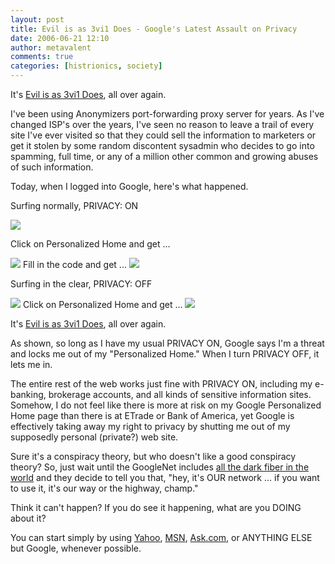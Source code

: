 ```yaml
---
layout: post
title: Evil is as 3vi1 Does - Google's Latest Assault on Privacy
date: 2006-06-21 12:10
author: metavalent
comments: true
categories: [histrionics, society]
---
```

It's <a href="https://metavalent.info/tchotchkes/3vil.is.as.3vil.does.html">Evil is as 3vi1 Does</a>, all over again.

I've been using Anonymizers port-forwarding proxy server for years.  As I've changed ISP's over the years, I've seen no reason to leave a trail of every site I've ever visited so that they could sell the information to marketers or get it stolen by some random discontent sysadmin who decides to go into spamming, full time, or any of a million other common and growing abuses of such information.

Today, when I logged into Google, here's what happened.

Surfing normally, PRIVACY: ON

<img src="https://metavalent.info/images/google.anti-privacy.00.jpg" />

Click on Personalized Home and get ...

<img src="https://metavalent.info/images/google.anti-privacy.01.jpg" />
Fill in the code and get ...

<img src="https://metavalent.info/images/google.anti-privacy.02.jpg" />

Surfing in the clear, PRIVACY: OFF

<img src="https://metavalent.info/images/google.anti-privacy.00.jpg" />
Click on Personalized Home and get ...

<img src="https://metavalent.info/images/google.anti-privacy.03.jpg" />

It's <a href="https://metavalent.info/tchotchkes/3vil.is.as.3vil.does.html">Evil is as 3vi1 Does</a>, all over again.

As shown, so long as I have my usual PRIVACY ON, Google says I'm a threat and locks me out of my "Personalized Home."  When I turn PRIVACY OFF, it lets me in.  

The entire rest of the web works just fine with PRIVACY ON, including my e-banking, brokerage accounts, and all kinds of sensitive information sites.  Somehow, I do not feel like there is more at risk on my Google Personalized Home page than there is at ETrade or Bank of America, yet Google is effectively taking away my right to privacy by shutting me out of my supposedly personal (private?) web site.

Sure it's a conspiracy theory, but who doesn't like a good conspiracy theory?  So, just wait until the GoogleNet includes <a href="https://metavalent.info/tchotchkes/3vil.is.as.3vil.does.html">all the dark fiber in the world</a> and they decide to tell you that, "hey, it's OUR network ... if you want to use it, it's our way or the highway, champ."

Think it can't happen?  If you do see it happening, what are you DOING about it?

You can start simply by using <a href="https://search.yahoo.com/">Yahoo</a>, <a href="https://www.live.com/">MSN</a>, <a href="https://www.ask.com/">Ask.com</a>, or ANYTHING ELSE but Google, whenever possible.
